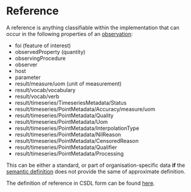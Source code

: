 # Reference

A reference is anything classifiable within the implementation that can occur in the following properties of an [observation](observation.md):

- foi (feature of interest)
- observedProperty (quantity)
- observingProcedure
- observer
- host
- parameter
- result/measure/uom (unit of measurement)
- result/vocab/vocabulary
- result/vocab/verb
- result/timeseries/TimeseriesMetadata/Status
- result/timeseries/PointMetadata/Accuracy/measure/uom
- result/timeseries/PointMetadata/Quality
- result/timeseries/PointMetadata/Uom
- result/timeseries/PointMetadata/InterpolationType
- result/timeseries/PointMetadata/NilReason
- result/timeseries/PointMetadata/CensoredReason
- result/timeseries/PointMetadata/Qualifier
- result/timeseries/PointMetadata/Processing
  
This can be either a standard, or part of organisation-specific data **if** the [semantic definition](Definition/Semantic/v2023.01/semantic.json) does not provide the same of approximate definition.

The definition of reference in CSDL form can be found [here](Definition/csdl/v2023.01/csdl.xml).
